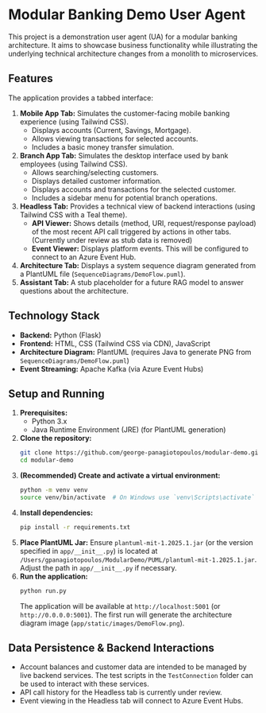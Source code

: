# Modular Banking Demo User Agent

This project is a demonstration user agent (UA) for a modular banking architecture. It aims to showcase business functionality while illustrating the underlying technical architecture changes from a monolith to microservices.

## Features

The application provides a tabbed interface:

1.  **Mobile App Tab:** Simulates the customer-facing mobile banking experience (using Tailwind CSS).
    *   Displays accounts (Current, Savings, Mortgage).
    *   Allows viewing transactions for selected accounts.
    *   Includes a basic money transfer simulation.
2.  **Branch App Tab:** Simulates the desktop interface used by bank employees (using Tailwind CSS).
    *   Allows searching/selecting customers.
    *   Displays detailed customer information.
    *   Displays accounts and transactions for the selected customer.
    *   Includes a sidebar menu for potential branch operations.
3.  **Headless Tab:** Provides a technical view of backend interactions (using Tailwind CSS with a Teal theme).
    *   **API Viewer:** Shows details (method, URI, request/response payload) of the most recent API call triggered by actions in other tabs. (Currently under review as stub data is removed)
    *   **Event Viewer:** Displays platform events. This will be configured to connect to an Azure Event Hub.
4.  **Architecture Tab:** Displays a system sequence diagram generated from a PlantUML file (`SequenceDiagrams/DemoFlow.puml`).
5.  **Assistant Tab:** A stub placeholder for a future RAG model to answer questions about the architecture.

## Technology Stack

*   **Backend:** Python (Flask)
*   **Frontend:** HTML, CSS (Tailwind CSS via CDN), JavaScript
*   **Architecture Diagram:** PlantUML (requires Java to generate PNG from `SequenceDiagrams/DemoFlow.puml`)
*   **Event Streaming:** Apache Kafka (via Azure Event Hubs)

## Setup and Running

1.  **Prerequisites:**
    *   Python 3.x
    *   Java Runtime Environment (JRE) (for PlantUML generation)
2.  **Clone the repository:**
    ```bash
    git clone https://github.com/george-panagiotopoulos/modular-demo.git
    cd modular-demo
    ```
3.  **(Recommended) Create and activate a virtual environment:**
    ```bash
    python -m venv venv
    source venv/bin/activate  # On Windows use `venv\Scripts\activate`
    ```
4.  **Install dependencies:**
    ```bash
    pip install -r requirements.txt
    ```
5.  **Place PlantUML Jar:** Ensure `plantuml-mit-1.2025.1.jar` (or the version specified in `app/__init__.py`) is located at `/Users/gpanagiotopoulos/ModularDemo/PUML/plantuml-mit-1.2025.1.jar`. Adjust the path in `app/__init__.py` if necessary.
6.  **Run the application:**
    ```bash
    python run.py
    ```
    The application will be available at `http://localhost:5001` (or `http://0.0.0.0:5001`). The first run will generate the architecture diagram image (`app/static/images/DemoFlow.png`).

## Data Persistence & Backend Interactions

*   Account balances and customer data are intended to be managed by live backend services. The test scripts in the `TestConnection` folder can be used to interact with these services.
*   API call history for the Headless tab is currently under review.
*   Event viewing in the Headless tab will connect to Azure Event Hubs. 